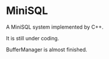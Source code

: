 # MiniSQL
A MiniSQL system implemented by C++.

It is still under coding.

BufferManager is almost finished.
